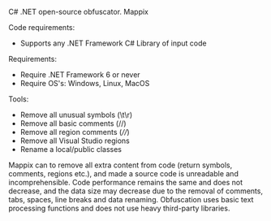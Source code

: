 C# .NET open-source obfuscator. Mappix

Code requirements:
- Supports any .NET Framework C# Library of input code

Requirements:
- Require .NET Framework 6 or never
- Require OS's: Windows, Linux, MacOS

Tools:
- Remove all unusual symbols (\t\r)
- Remove all basic comments (//)
- Remove all region comments (*//*)
- Remove all Visual Studio regions
- Rename a local/public classes

Mappix can to remove all extra content from code (return symbols, comments, regions etc.),
and made a source code is unreadable and incomprehensible.
Code performance remains the same and does not decrease, and the data size may decrease due to the removal of comments, tabs, spaces, line breaks and data renaming.
Obfuscation uses basic text processing functions and does not use heavy third-party libraries.
